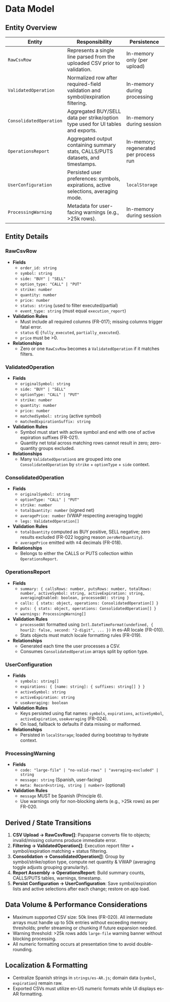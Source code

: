 # Data Model

## Entity Overview

| Entity | Responsibility | Persistence |
| --- | --- | --- |
| `RawCsvRow` | Represents a single line parsed from the uploaded CSV prior to validation. | In-memory only (per upload) |
| `ValidatedOperation` | Normalized row after required-field validation and symbol/expiration filtering. | In-memory during processing |
| `ConsolidatedOperation` | Aggregated BUY/SELL data per strike/option type used for UI tables and exports. | In-memory during session |
| `OperationsReport` | Aggregated output containing summary stats, CALLS/PUTS datasets, and timestamps. | In-memory; regenerated per process run |
| `UserConfiguration` | Persisted user preferences: symbols, expirations, active selections, averaging mode. | `localStorage` |
| `ProcessingWarning` | Metadata for user-facing warnings (e.g., >25k rows). | In-memory during session |

## Entity Details

### RawCsvRow

- **Fields**
  - `order_id: string`
  - `symbol: string`
  - `side: "BUY" | "SELL"`
  - `option_type: "CALL" | "PUT"`
  - `strike: number`
  - `quantity: number`
  - `price: number`
  - `status: string` (used to filter executed/partial)
  - `event_type: string` (must equal `execution_report`)
- **Validation Rules**
  - Must include all required columns (FR-017); missing columns trigger fatal error.
  - `status` ∈ {`fully_executed`, `partially_executed`}.
  - `price` must be >0.
- **Relationships**
  - Zero or one `RawCsvRow` becomes a `ValidatedOperation` if it matches filters.

### ValidatedOperation

- **Fields**
  - `originalSymbol: string`
  - `side: "BUY" | "SELL"`
  - `optionType: "CALL" | "PUT"`
  - `strike: number`
  - `quantity: number`
  - `price: number`
  - `matchedSymbol: string` (active symbol)
  - `matchedExpirationSuffix: string`
- **Validation Rules**
  - Symbol must start with active symbol and end with one of active expiration suffixes (FR-021).
  - Quantity net total across matching rows cannot result in zero; zero-quantity groups excluded.
- **Relationships**
  - Many `ValidatedOperation`s are grouped into one `ConsolidatedOperation` by `strike` + `optionType` + `side` context.

### ConsolidatedOperation

- **Fields**
  - `originalSymbol: string`
  - `optionType: "CALL" | "PUT"`
  - `strike: number`
  - `totalQuantity: number` (signed net)
  - `averagePrice: number` (VWAP respecting averaging toggle)
  - `legs: ValidatedOperation[]`
- **Validation Rules**
  - `totalQuantity` computed as BUY positive, SELL negative; zero results excluded (FR-022 logging reason `zeroNetQuantity`).
  - `averagePrice` emitted with ≤4 decimals (FR-018).
- **Relationships**
  - Belongs to either the CALLS or PUTS collection within `OperationsReport`.

### OperationsReport

- **Fields**
  - `summary: {
      callsRows: number,
      putsRows: number,
      totalRows: number,
      activeSymbol: string,
      activeExpiration: string,
      averagingEnabled: boolean,
      processedAt: string
    }`
  - `calls: { stats: object, operations: ConsolidatedOperation[] }`
  - `puts: { stats: object, operations: ConsolidatedOperation[] }`
  - `warnings: ProcessingWarning[]`
- **Validation Rules**
  - `processedAt` formatted using `Intl.DateTimeFormat(undefined, { hour12: false, second: "2-digit", ... })` in es-AR locale (FR-010).
  - Stats objects must match locale formatting rules (FR-019).
- **Relationships**
  - Generated each time the user processes a CSV.
  - Consumes `ConsolidatedOperation` arrays split by option type.

### UserConfiguration

- **Fields**
  - `symbols: string[]`
  - `expirations: { [name: string]: { suffixes: string[] } }`
  - `activeSymbol: string`
  - `activeExpiration: string`
  - `useAveraging: boolean`
- **Validation Rules**
  - Keys persisted using flat names: `symbols`, `expirations`, `activeSymbol`, `activeExpiration`, `useAveraging` (FR-024).
  - On load, fallback to defaults if data missing or malformed.
- **Relationships**
  - Persisted in `localStorage`; loaded during bootstrap to hydrate context.

### ProcessingWarning

- **Fields**
  - `code: "large-file" | "no-valid-rows" | "averaging-excluded" | string`
  - `message: string` (Spanish, user-facing)
  - `meta: Record<string, string | number>` (optional)
- **Validation Rules**
  - `message` MUST be Spanish (Principle 6).
  - Use warnings only for non-blocking alerts (e.g., >25k rows) as per FR-020.

## Derived / State Transitions

1. **CSV Upload → RawCsvRow[]**: Papaparse converts file to objects; invalid/missing columns produce immediate error.
2. **Filtering → ValidatedOperation[]**: Execution report filter + symbol/expiration matching + status filtering.
3. **Consolidation → ConsolidatedOperation[]**: Group by symbol/strike/option type, compute net quantity & VWAP (averaging toggle adjusts grouping granularity).
4. **Report Assembly → OperationsReport**: Build summary counts, CALLS/PUTS tables, warnings, timestamp.
5. **Persist Configuration → UserConfiguration**: Save symbol/expiration lists and active selections after each change; restore on app load.

## Data Volume & Performance Considerations

- Maximum supported CSV size: 50k lines (FR-020). All intermediate arrays must handle up to 50k entries without exceeding memory thresholds; prefer streaming or chunking if future expansion needed.
- Warning threshold: >25k rows adds `large-file` warning banner without blocking processing.
- All numeric formatting occurs at presentation time to avoid double-rounding.

## Localization & Formatting

- Centralize Spanish strings in `strings/es-AR.js`; domain data (`symbol`, `expiration`) remain raw.
- Exported CSVs must utilize en-US numeric formats while UI displays es-AR formatting.
